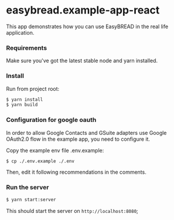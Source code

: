 # easybread.example-app-react

This app demonstrates how you can use EasyBREAD in the real life application.

### Requirements
Make sure you've got the latest stable node and yarn installed.

### Install
Run from project root:

```bash
$ yarn install
$ yarn build
```

### Configuration for google oauth

In order to allow Google Contacts and GSuite adapters use Google OAuth2.0 flow in the example app,
you need to configure it.

Copy the example env file .env.example:

```bash
$ cp ./.env.example ./.env
```

Then, edit it following recommendations in the comments.

### Run the server

```bash
$ yarn start:server 
```

This should start the server on `http://localhost:8080`;
